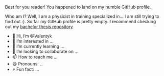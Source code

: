 Best for you reader! You happened to land on my humble GitHub profile.

Who am I? Well, I am a physicist in training specialized in... I am still trying to find out :). So far my GitHub profile is pretty empty. I recommend checking out my [bachelor thesis repository](/My-bachelor-thesis)



- 👋 Hi, I’m @Valentyk
- 👀 I’m interested in ...
- 🌱 I’m currently learning ...
- 💞️ I’m looking to collaborate on ...
- 📫 How to reach me ...
- 😄 Pronouns: ...
- ⚡ Fun fact: ...

<!---
Valentyk/Valentyk is a ✨ special ✨ repository because its `README.md` (this file) appears on your GitHub profile.
You can click the Preview link to take a look at your changes.
--->
